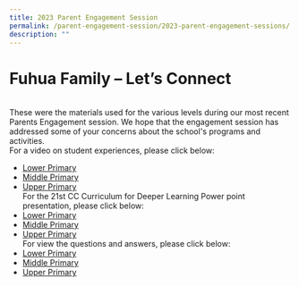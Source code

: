 ```yaml
---
title: 2023 Parent Engagement Session
permalink: /parent-engagement-session/2023-parent-engagement-sessions/
description: ""
---
```


# **Fuhua Family – Let’s Connect**
<br>These were the materials used for the various levels during our most recent Parents Engagement session. We hope that the engagement session has addressed some of your concerns about the school's programs and activities.
<br>For a video on student experiences, please click below:
* [Lower Primary](https://youtu.be/vOlD0ZDbq1c)
* [Middle Primary](https://youtu.be/PTEm7Tx0-ZQ)
* [Upper Primary](https://youtu.be/cg4ddYpt8uk)
<br>For the 21st CC Curriculum for Deeper Learning Power point presentation, please click below:
* [Lower Primary](/files/Resource%20for%20Parents/Parent%20Engagement%20Session/2023%20Parent%20Engagement%20Session/21st%20CC%20Curriculum%20for%20Deeper%20Learning%20Briefing%20-%20P2.pdf)
* [Middle Primary](/files/Resource%20for%20Parents/Parent%20Engagement%20Session/2023%20Parent%20Engagement%20Session/21st%20CC%20Curriculum%20for%20Deeper%20Learning%20Briefing%20-%20P3%20&%20P4.pdf)
* [Upper Primary](/files/Resource%20for%20Parents/Parent%20Engagement%20Session/2023%20Parent%20Engagement%20Session/21st%20CC%20Curriculum%20for%20Deeper%20Learning%20Briefing%20-%20P5%20&%20P6.pdf)
<br>For view the questions and answers, please click below:
* [Lower Primary](/files/Resource%20for%20Parents/Parent%20Engagement%20Session/2023%20Parent%20Engagement%20Session/Fuhua%20Family%20-%20Let's%20Connect%20P2%20FAQ.pdf)
* [Middle Primary](/files/Resource%20for%20Parents/Parent%20Engagement%20Session/2023%20Parent%20Engagement%20Session/Fuhua%20Family%20-%20Let's%20Connect%20P3%20&%20P4%20FAQ.pdf)
* [Upper Primary](/files/Resource%20for%20Parents/Parent%20Engagement%20Session/2023%20Parent%20Engagement%20Session/Fuhua%20Family%20-%20Let's%20Connect%20P5%20&%20P6%20FAQ.pdf)